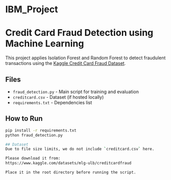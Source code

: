 # IBM_Project
# Credit Card Fraud Detection using Machine Learning

This project applies Isolation Forest and Random Forest to detect fraudulent transactions using the [Kaggle Credit Card Fraud Dataset](https://www.kaggle.com/datasets/mlg-ulb/creditcardfraud).

## Files
- `fraud_detection.py` - Main script for training and evaluation
- `creditcard.csv` - Dataset (if hosted locally)
- `requirements.txt` - Dependencies list

## How to Run
```bash
pip install -r requirements.txt
python fraud_detection.py

## Dataset
Due to file size limits, we do not include `creditcard.csv` here.

Please download it from:
https://www.kaggle.com/datasets/mlg-ulb/creditcardfraud

Place it in the root directory before running the script.
